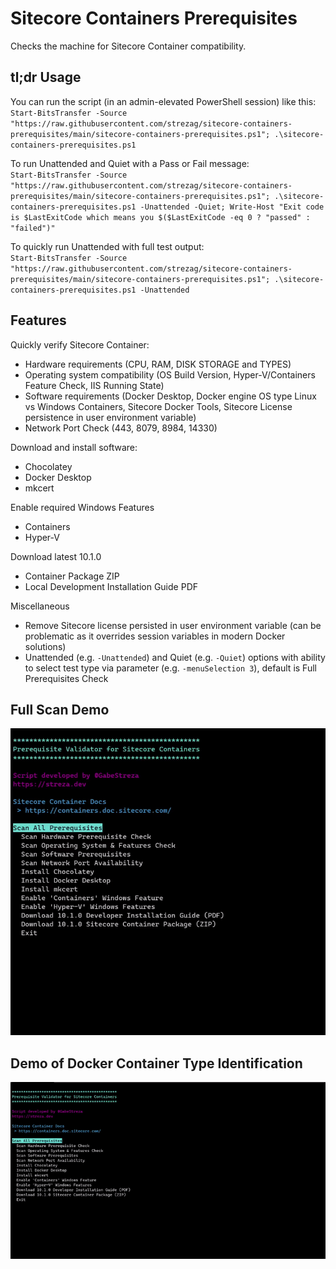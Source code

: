 # Sitecore Containers Prerequisites

Checks the machine for Sitecore Container compatibility.

## tl;dr Usage
You can run the script (in an admin-elevated PowerShell session) like this:<br/>
`Start-BitsTransfer -Source "https://raw.githubusercontent.com/strezag/sitecore-containers-prerequisites/main/sitecore-containers-prerequisites.ps1"; .\sitecore-containers-prerequisites.ps1`

To run Unattended and Quiet with a Pass or Fail message:<br/>
`Start-BitsTransfer -Source "https://raw.githubusercontent.com/strezag/sitecore-containers-prerequisites/main/sitecore-containers-prerequisites.ps1"; .\sitecore-containers-prerequisites.ps1 -Unattended -Quiet; Write-Host "Exit code is $LastExitCode which means you $($LastExitCode -eq 0 ? "passed" : "failed")"`

To quickly run Unattended with full test output:<br/>
`Start-BitsTransfer -Source "https://raw.githubusercontent.com/strezag/sitecore-containers-prerequisites/main/sitecore-containers-prerequisites.ps1"; .\sitecore-containers-prerequisites.ps1 -Unattended`

## Features

Quickly verify Sitecore Container:
- Hardware requirements (CPU, RAM, DISK STORAGE and TYPES)
- Operating system compatibility (OS Build Version, Hyper-V/Containers Feature Check, IIS Running State)
- Software requirements (Docker Desktop, Docker engine OS type Linux vs Windows Containers, Sitecore Docker Tools, Sitecore License persistence in user environment variable)
- Network Port Check (443, 8079, 8984, 14330)

Download and install software:
- Chocolatey
- Docker Desktop
- mkcert

Enable required Windows Features
- Containers
- Hyper-V

Download latest 10.1.0 
- Container Package ZIP
- Local Development Installation Guide PDF

Miscellaneous
- Remove Sitecore license persisted in user environment variable (can be problematic as it overrides session variables in modern Docker solutions)
- Unattended (e.g. `-Unattended`) and Quiet (e.g. `-Quiet`) options with ability to select test type via parameter (e.g. `-menuSelection 3`), default is Full Prerequisites Check

## Full Scan Demo

![](./img/full-scan-demo.gif)

## Demo of Docker Container Type Identification

![](./img/switch-containers-demo.gif)
